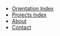 * [Orientation Index](orientation)
* [Projects Index](Index-Projects)
* [About](Admin-about) 
* [Contact](Admin-contact)  

